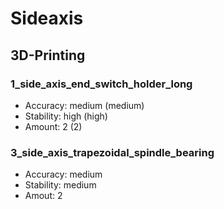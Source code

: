 # Sideaxis

## 3D-Printing

### 1_side_axis_end_switch_holder_long

- Accuracy: medium (medium)
- Stability: high (high)
- Amount: 2 (2)

### 3_side_axis_trapezoidal_spindle_bearing

- Accuracy: medium
- Stability: medium
- Amout: 2
